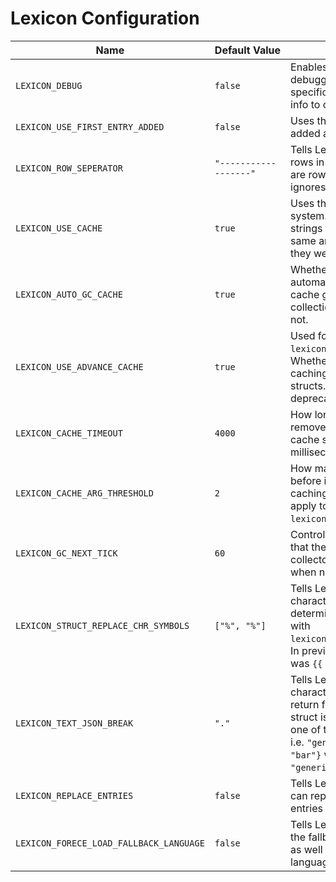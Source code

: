 # Lexicon Configuration

|Name|<nobr>Default Value</nobr>|Purpose|
|---|---|---|
|`LEXICON_DEBUG`|`false`|Enables Lexicons debugging (outputs specific errors or extra info to console).|
|`LEXICON_USE_FIRST_ENTRY_ADDED`|`false`|Uses the first entry added automatically.|
|`LEXICON_ROW_SEPERATOR`|`"------------------"`|Tells Lexicon which rows in a CSV format are row separators and ignores them.|
|`LEXICON_USE_CACHE`|`true`|Uses the cache system. Searching for strings that match the same arguments as they were called.|
|`LEXICON_AUTO_GC_CACHE`|`true`|Whether to automatically run the cache garbage collection system or not.|
|`LEXICON_USE_ADVANCE_CACHE`|`true`|Used for `lexicon_text_struct()`. Whether to include caching changing structs. Setting deprecated.|
|`LEXICON_CACHE_TIMEOUT`|`4000`|How long before it gets removed from the cache system, in milliseconds.|
|`LEXICON_CACHE_ARG_THRESHOLD`|`2`|How many arguments before it starts caching. This doesn't apply to `lexicon_text_struct()`.|
|`LEXICON_GC_NEXT_TICK`|`60`|Controller to ensure that the cache garbage collector triggers only when necessary. |
|`LEXICON_STRUCT_REPLACE_CHR_SYMBOLS`|`["%", "%"]`|Tells Lexicon what characters are used to determine a variable with `lexicon_text_struct()`. In previous versions it was `{{ }}` by default.|
|`LEXICON_TEXT_JSON_BREAK`|`"."`|Tells Lexicon what character it should return for when a struct is defined within one of the text entries. i.e. `"generic": {"foo": "bar"}` would become `"generic.foo"`.|
|`LEXICON_REPLACE_ENTRIES`|`false`|Tells Lexicon that it can replace duplicate entries with new ones.|
|`LEXICON_FORECE_LOAD_FALLBACK_LANGUAGE`|`false`|Tells Lexicon to include the fallback language as well when switching languages.|